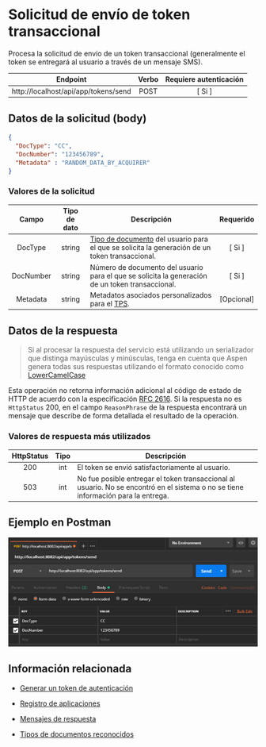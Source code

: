 # Solicitud de envío de token transaccional

Procesa la solicitud de envío de un token transaccional (generalmente el token se entregará al usuario a través de un mensaje SMS).

| Endpoint                             | Verbo | Requiere autenticación |
| ------------------------------------ | :---: | :--------------------: |
| http://localhost/api/app/tokens/send | POST  |         [ Si ]         |

[^Segmentos de URL]: La información entre corchetes en la URL se denomina segmentos de URL y aplican solo para algunas operaciones. Cuando aparezcan en un ejemplo, deben ser reemplazados por sus valores correspondientes omitiendo los corchetes. Por ejemplo, sin en la URL de ejemplo apareciera http://localhost/api/operation/value/{value}, para establecer el valor de  `value` en la solicitud a la cadena `abc`, la URL final se vería de la siguiente forma: http://localhost/api/operation/value/abc 

## Datos de la solicitud (body)

```json
{
  "DocType": "CC",
  "DocNumber": "123456789",  
  "Metadata" : "RANDOM_DATA_BY_ACQUIRER"
}
```

### Valores de la solicitud

Campo | Tipo de dato | Descripción | Requerido
:---: | :--------: | ------------ | :-----:
DocType | string | [Tipo de documento](Inquiries-CustomerAccounts.md#DocTypes) del usuario para el que se solicita la generación de un token transaccional. | [ Si ] 
DocNumber | string | Número de documento del usuario para el que se solicita la generación de un token transaccional. | [ Si ] 
Metadata | string | Metadatos asociados personalizados para el [TPS](Tokenization/#tps). | [Opcional] 

## Datos de la respuesta

> Si al procesar la respuesta del servicio está utilizando un serializador que distinga mayúsculas y minúsculas, tenga en cuenta que Aspen genera todas sus respuestas utilizando el formato conocido como [LowerCamelCase](https://en.wikipedia.org/wiki/Camel_case)

Esta operación no retorna información adicional al código de estado de HTTP de acuerdo con la especificación [RFC 2616](https://www.w3.org/Protocols/rfc2616/rfc2616-sec10.html). Si la respuesta no es `HttpStatus` 200, en el campo  `ReasonPhrase` de la respuesta encontrará un mensaje que describe de forma detallada el resultado de la operación.

### Valores de respuesta más utilizados

HttpStatus | Tipo | Descripción
:---: | :--------: | ------------
200 | int | El token se envió satisfactoriamente al usuario. 
503 | int | No fue posible entregar el token transaccional al usuario. No se encontró en el sistema o no se tiene información para la entrega. 

## Ejemplo en Postman

![POSTMAN](Send-TrxToken.png)

## Información relacionada

- [Generar un token de autenticación](Generate-Token.md)

- [Registro de aplicaciones](App_Register.md)

- [Mensajes de respuesta](Responses.md)

- [Tipos de documentos reconocidos](Inquiries-CustomerAccounts.md#DocTypes)

  

